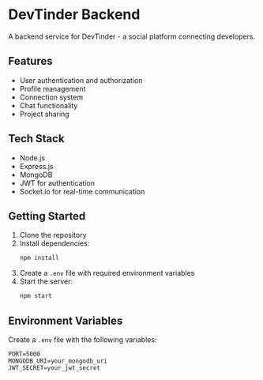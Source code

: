 # DevTinder Backend

A backend service for DevTinder - a social platform connecting developers.

## Features

- User authentication and authorization
- Profile management
- Connection system
- Chat functionality
- Project sharing

## Tech Stack

- Node.js
- Express.js
- MongoDB
- JWT for authentication
- Socket.io for real-time communication

## Getting Started

1. Clone the repository
2. Install dependencies:
   ```bash
   npm install
   ```
3. Create a `.env` file with required environment variables
4. Start the server:
   ```bash
   npm start
   ```

## Environment Variables

Create a `.env` file with the following variables:

```
PORT=5000
MONGODB_URI=your_mongodb_uri
JWT_SECRET=your_jwt_secret
```
